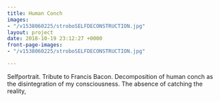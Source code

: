 ```yaml
---
title: Human Conch
images:
- "/v1538060225/stroboSELFDECONSTRUCTION.jpg"
layout: project
date: 2018-10-19 23:12:27 +0000
front-page-images:
- "/v1538060225/stroboSELFDECONSTRUCTION.jpg"

---
```

Selfportrait. Tribute to Francis Bacon. Decomposition of human conch as the disintegration of my consciousness. The absence of catching the reality,